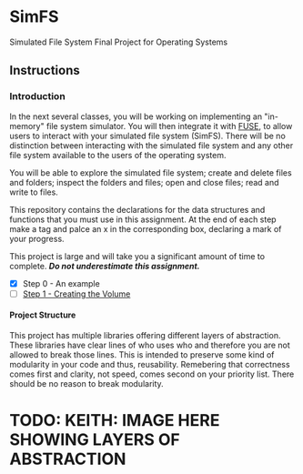 # SimFS
Simulated File System Final Project for Operating Systems

## Instructions

### Introduction

In the next several classes, you will be working on implementing an "in-memory" file system simulator. You will then integrate it with [FUSE][fuse_repo], to allow users to interact with your simulated file system (SimFS). There will be no distinction between interacting with the simulated file system and any other file system available to the users of the operating system. 

You will be able to explore the simulated file system; create and delete files and folders; inspect the folders and files; open and close files; read and write to files.

This repository contains the declarations for the data structures and functions that you must use in this assignment. At the end of each step make a tag and palce an x in the corresponding box, declaring a mark of your progress.

This project is large and will take you a significant amount of time to complete. ***Do not underestimate this assignment.***

- [X] Step 0 - An example
- [ ] [Step 1 - Creating the Volume](./Step_1.md)

#### Project Structure

This project has multiple libraries offering different layers of abstraction. These libraries have clear lines of who uses who and therefore you are not allowed to break those lines. This is intended to preserve some kind of modularity in your code and thus, reusability. Remebering that correctness comes first and clarity, not speed, comes second on your priority list. There should be no reason to break modularity.

# TODO: KEITH: IMAGE HERE SHOWING LAYERS OF ABSTRACTION

[fuse_repo]: https://github.com/libfuse/libfuse
